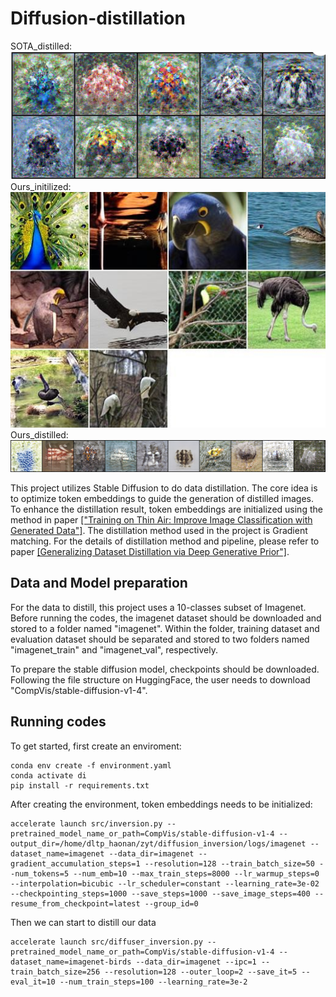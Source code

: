 # Diffusion-distillation
SOTA_distilled:  
<img src="imgs/SOTA.png">
Ours_initilized:  
<img src="imgs/initial.jpg">  
Ours_distilled:  
<img src="imgs/distilled.png">

This project utilizes Stable Diffusion to do data distillation. The core idea is to optimize token embeddings to guide the generation of distilled images. To enhance the distillation result, token embeddings are initialized using the method in paper [["Training on Thin Air: Improve Image Classification with Generated Data"]](https://arxiv.org/pdf/2305.15316.pdf). The distillation method used in the project is Gradient matching. For the details of distillation method and pipeline, please refer to paper [[Generalizing Dataset Distillation via Deep Generative Prior"]](https://arxiv.org/pdf/2305.01649.pdf).  

## Data and Model preparation
For the data to distill, this project uses a 10-classes subset of Imagenet. Before running the codes, the imagenet dataset should be downloaded and stored to a folder named "imagenet". Within the folder, training dataset and evaluation dataset should be separated and stored to two folders named "imagenet_train" and "imagenet_val", respectively.  

To prepare the stable diffusion model, checkpoints should be downloaded. Following the file structure on HuggingFace, the user needs to download "CompVis/stable-diffusion-v1-4".  

## Running codes
To get started, first create an enviroment:
```
conda env create -f environment.yaml
conda activate di
pip install -r requirements.txt
```
After creating the environment, token embeddings needs to be initialized:
```
accelerate launch src/inversion.py --pretrained_model_name_or_path=CompVis/stable-diffusion-v1-4 --output_dir=/home/dltp_haonan/zyt/diffusion_inversion/logs/imagenet --dataset_name=imagenet --data_dir=imagenet --gradient_accumulation_steps=1 --resolution=128 --train_batch_size=50 --num_tokens=5 --num_emb=10 --max_train_steps=8000 --lr_warmup_steps=0 --interpolation=bicubic --lr_scheduler=constant --learning_rate=3e-02 --checkpointing_steps=1000 --save_steps=1000 --save_image_steps=400 --resume_from_checkpoint=latest --group_id=0
```
Then we can start to distill our data
```
accelerate launch src/diffuser_inversion.py --pretrained_model_name_or_path=CompVis/stable-diffusion-v1-4 --dataset_name=imagenet-birds --data_dir=imagenet --ipc=1 --train_batch_size=256 --resolution=128 --outer_loop=2 --save_it=5 --eval_it=10 --num_train_steps=100 --learning_rate=3e-2
```
